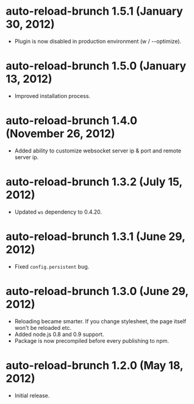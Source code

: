 # auto-reload-brunch 1.5.1 (January 30, 2012)
* Plugin is now disabled in production environment (w / --optimize).

# auto-reload-brunch 1.5.0 (January 13, 2012)
* Improved installation process.

# auto-reload-brunch 1.4.0 (November 26, 2012)
* Added ability to customize websocket server ip & port and remote server ip.

# auto-reload-brunch 1.3.2 (July 15, 2012)
* Updated `ws` dependency to 0.4.20.

# auto-reload-brunch 1.3.1 (June 29, 2012)
* Fixed `config.persistent` bug.

# auto-reload-brunch 1.3.0 (June 29, 2012)
* Reloading became smarter. If you change stylesheet, the page itself
won't be reloaded etc.
* Added node.js 0.8 and 0.9 support.
* Package is now precompiled before every publishing to npm.

# auto-reload-brunch 1.2.0 (May 18, 2012)
* Initial release.
